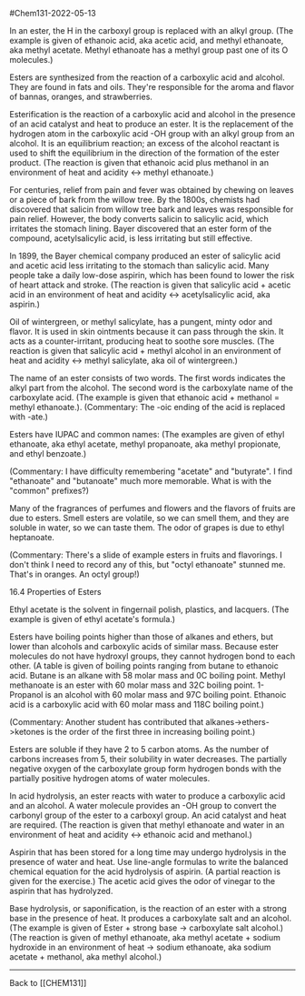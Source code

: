 #Chem131-2022-05-13

In an ester, the H in the carboxyl group is replaced with an alkyl group.  (The example is given of ethanoic acid, aka acetic acid, and methyl ethanoate, aka methyl acetate.  Methyl ethanoate has a methyl group past one of its O molecules.)

Esters are synthesized from the reaction of a carboxylic acid and alcohol.  They are found in fats and oils.  They're responsible for the aroma and flavor of bannas, oranges, and strawberries.

Esterification is the reaction of a carboxylic acid and alcohol in the presence of an acid catalyst and heat to produce an ester.  It is the replacement of the hydrogen atom in the carboxylic acid -OH group with an alkyl group from an alcohol.  It is an equilibrium reaction; an excess of the alcohol reactant is used to shift the equilibrium in the direction of the formation of the ester product.  (The reaction is given that ethanoic acid plus methanol in an environment of heat and acidity <-> methyl ethanoate.)

For centuries, relief from pain and fever was obtained by chewing on leaves or a piece of bark from the willow tree.  By the 1800s, chemists had discovered that salicin from willow tree bark and leaves was responsible for pain relief.  However, the body converts salicin to salicylic acid, which irritates the stomach lining.  Bayer discovered that an ester form of the compound, acetylsalicylic acid, is less irritating but still effective.

In 1899, the Bayer chemical company produced an ester of salicylic acid and acetic acid less irritating to the stomach than salicylic acid.  Many people take a daily low-dose aspirin, which has been found to lower the risk of heart attack and stroke.  (The reaction is given that salicylic acid + acetic acid in an environment of heat and acidity <-> acetylsalicylic acid, aka aspirin.)

Oil of wintergreen, or methyl salicylate, has a pungent, minty odor and flavor.  It is used in skin ointments because it can pass through the skin.  It acts as a counter-irritant, producing heat to soothe sore muscles.  (The reaction is given that salicylic acid + methyl alcohol in an environment of heat and acidity <-> methyl salicylate, aka oil of wintergreen.)

The name of an ester consists of two words.  The first words indicates the alkyl part from the alcohol.  The second word is the carboxylate name of the carboxylate acid.  (The example is given that ethanoic acid + methanol = methyl ethanoate.). (Commentary: The -oic ending of the acid is replaced with -ate.)

Esters have IUPAC and common names: (The examples are given of ethyl ethanoate, aka ethyl acetate, methyl propanoate, aka methyl propionate, and ethyl benzoate.)

(Commentary:  I have difficulty remembering "acetate" and "butyrate".  I find "ethanoate" and "butanoate" much more memorable.  What is with the "common" prefixes?)

Many of the fragrances of perfumes and flowers and the flavors of fruits are due to esters.  Smell esters are volatile, so we can smell them, and they are soluble in water, so we can taste them.  The odor of grapes is due to ethyl heptanoate.

(Commentary:  There's a slide of example esters in fruits and flavorings.  I don't think I need to record any of this, but "octyl ethanoate" stunned me.  That's in oranges.  An octyl group!)

16.4 Properties of Esters

Ethyl acetate is the solvent in fingernail polish, plastics, and lacquers.  (The example is given of ethyl acetate's formula.)

Esters have boiling points higher than those of alkanes and ethers, but lower than alcohols and carboxylic acids of similar mass.  Because ester molecules do not have hydroxyl groups, they cannot hydrogen bond to each other.  (A table is given of boiling points ranging from butane to ethanoic acid.  Butane is an alkane with 58 molar mass and 0C boiling point.  Methyl methanoate is an ester with 60 molar mass and 32C boiling point.  1-Propanol is an alcohol with 60 molar mass and 97C boiling point.  Ethanoic acid is a carboxylic acid with 60 molar mass and 118C boiling point.)

(Commentary:  Another student has contributed that alkanes->ethers->ketones is the order of the first three in increasing boiling point.)

Esters are soluble if they have 2 to 5 carbon atoms.  As the number of carbons increases from 5, their solubility in water decreases.  The partially negative oxygen of the carboxylate group form hydrogen bonds with the partially positive hydrogen atoms of water molecules.

In acid hydrolysis, an ester reacts with water to produce a carboxylic acid and an alcohol.  A water molecule provides an -OH group to convert the carbonyl group of the ester to a carboxyl group.  An acid catalyst and heat are required.  (The reaction is given that methyl ethanoate and water in an environment of heat and acidity <-> ethanoic acid and methanol.)

Aspirin that has been stored for a long time may undergo hydrolysis in the presence of water and heat.  Use line-angle formulas to write the balanced chemical equation for the acid hydrolysis of aspirin.  (A partial reaction is given for the exercise.)  The acetic acid gives the odor of vinegar to the aspirin that has hydrolyzed.

Base hydrolysis, or saponification, is the reaction of an ester with a strong base in the presence of heat.  It produces a carboxylate salt and an alcohol.  (The example is given of Ester + strong base -> carboxylate salt alcohol.)  (The reaction is given of methyl ethanoate, aka methyl acetate + sodium hydroxide in an environment of heat -> sodium ethanoate, aka sodium acetate + methanol, aka methyl alcohol.)



---
Back to [[CHEM131]]
